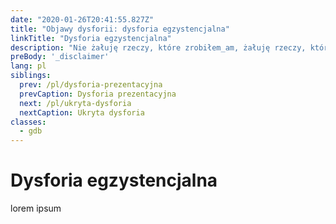 ```yaml
---
date: "2020-01-26T20:41:55.827Z"
title: "Objawy dysforii: dysforia egzystencjalna"
linkTitle: "Dysforia egzystencjalna"
description: "Nie żałuję rzeczy, które zrobiłem_am, żałuję rzeczy, których nie zrobiłem_am, kiedy miałem_am szansę."
preBody: '_disclaimer'
lang: pl
siblings:
  prev: /pl/dysforia-prezentacyjna
  prevCaption: Dysforia prezentacyjna
  next: /pl/ukryta-dysforia
  nextCaption: Ukryta dysforia
classes:
  - gdb
---
```


# Dysforia egzystencjalna

lorem ipsum
